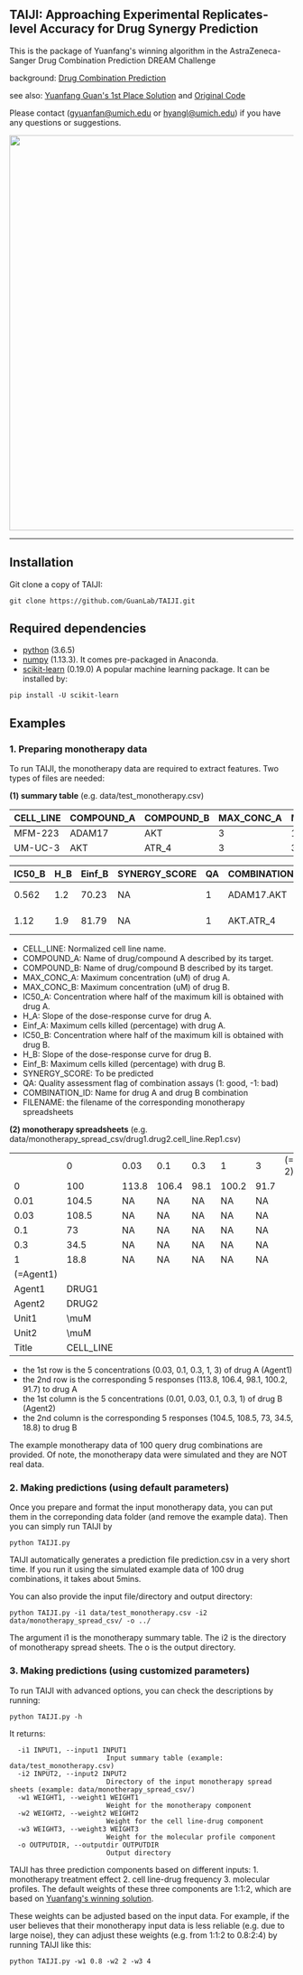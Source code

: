 ## TAIJI: Approaching Experimental Replicates-level Accuracy for Drug Synergy Prediction

This is the package of Yuanfang's winning algorithm in the AstraZeneca-Sanger Drug Combination Prediction DREAM Challenge

background: [Drug Combination Prediction](https://www.synapse.org/#!Synapse:syn4231880/wiki/)

see also: [Yuanfang Guan's 1st Place Solution](https://www.synapse.org/#!Synapse:syn5614689/wiki/396206) and [Original Code](https://www.synapse.org/#!Synapse:syn5614689/files/)

Please contact (gyuanfan@umich.edu or hyangl@umich.edu) if you have any questions or suggestions.

<p align="left">
<img src="https://github.com/Hongyang449/TAIJI/blob/master/figure/workflow.png" width="700">
</p>

---

## Installation
Git clone a copy of TAIJI:
```
git clone https://github.com/GuanLab/TAIJI.git
```
## Required dependencies

* [python](https://www.python.org) (3.6.5)
* [numpy](http://www.numpy.org/) (1.13.3). It comes pre-packaged in Anaconda.
* [scikit-learn](http://scikit-learn.org) (0.19.0) A popular machine learning package. It can be installed by:
```
pip install -U scikit-learn
```

## Examples

### 1. Preparing monotherapy data
To run TAIJI, the monotherapy data are required to extract features. Two types of files are needed: 

**(1) summary table** (e.g. data/test_monotherapy.csv)

| CELL_LINE | COMPOUND_A | COMPOUND_B | MAX_CONC_A | MAX_CONC_B | IC50_A | H_A | Einf_A |
| --------- | ---------- | ---------- | ---------- | ---------- | ------ | --- | ------ |
| MFM-223   | ADAM17     | AKT        | 3          | 1          | 0.226  | 1.9 | 17.47  |
| UM-UC-3   | AKT        | ATR_4      | 3          | 3          | 0.977  | 2.7 | 46.19  |

| IC50_B | H_B | Einf_B | SYNERGY_SCORE | QA | COMBINATION_ID | FILENAME                    |
| ------ | --- | ------ | ------------- | -- | -------------- | --------------------------- |
| 0.562  | 1.2 | 70.23  | NA            | 1  | ADAM17.AKT     | ADAM17.AKT.MFM-223.Rep1.csv |
| 1.12   | 1.9 | 81.79  | NA            | 1  | AKT.ATR_4      | AKT.ATR_4.UM-UC-3.Rep1.csv  |

* CELL_LINE: Normalized cell line name.
* COMPOUND_A: Name of drug/compound A described by its target.
* COMPOUND_B: Name of drug/compound B described by its target.
* MAX_CONC_A: Maximum concentration (uM) of drug A.
* MAX_CONC_B: Maximum concentration (uM) of drug B.
* IC50_A: Concentration where half of the maximum kill is obtained with drug A.
* H_A: Slope of the dose-response curve for drug A.
* Einf_A: Maximum cells killed (percentage) with drug A.
* IC50_B: Concentration where half of the maximum kill is obtained with drug B.
* H_B: Slope of the dose-response curve for drug B.
* Einf_B: Maximum cells killed (percentage) with drug B.
* SYNERGY_SCORE: To be predicted
* QA: Quality assessment flag of combination assays (1: good, -1: bad)
* COMBINATION_ID: Name for drug A and drug B combination
* FILENAME: the filename of the corresponding monotherapy spreadsheets

**(2) monotherapy spreadsheets** (e.g. data/monotherapy_spread_csv/drug1.drug2.cell_line.Rep1.csv)

|           |           |       |       |       |       |       |            |
| --------- | --------- | ----- | ----- | ----- | ----- | ----- | ---------- |
|           | 0         | 0.03  | 0.1   | 0.3   | 1     | 3     | (=Agent 2) |
| 0         | 100       | 113.8 | 106.4 | 98.1  | 100.2 | 91.7  |            |
| 0.01      | 104.5     | NA    | NA    | NA    | NA    | NA    |            |
| 0.03      | 108.5     | NA    | NA    | NA    | NA    | NA    |            |
| 0.1       | 73        | NA    | NA    | NA    | NA    | NA    |            |
| 0.3       | 34.5      | NA    | NA    | NA    | NA    | NA    |            |
| 1         | 18.8      | NA    | NA    | NA    | NA    | NA    |            |
| (=Agent1) |           |       |       |       |       |       |            | 
| Agent1    | DRUG1     |       |       |       |       |       |            |  
| Agent2    | DRUG2     |       |       |       |       |       |            |  
| Unit1     | \muM      |       |       |       |       |       |            | 
| Unit2     | \muM      |       |       |       |       |       |            | 
| Title     | CELL_LINE |       |       |       |       |       |            |   

* the 1st row is the 5 concentrations (0.03, 0.1, 0.3, 1, 3) of drug A (Agent1)
* the 2nd row is the corresponding 5 responses (113.8, 106.4, 98.1, 100.2, 91.7) to drug A
* the 1st column is the 5 concentrations (0.01, 0.03, 0.1, 0.3, 1) of drug B (Agent2)
* the 2nd column is the corresponding 5 responses (104.5, 108.5, 73, 34.5, 18.8) to drug B

The example monotherapy data of 100 query drug combinations are provided. Of note, the monotherapy data were simulated and they are NOT real data.

### 2. Making predictions (using default parameters)
Once you prepare and format the input monotherapy data, you can put them in the correponding data folder (and remove the example data). Then you can simply run TAIJI by
```
python TAIJI.py
```
TAIJI automatically generates a prediction file prediction.csv in a very short time. If you run it using the simulated example data of 100 drug combinations, it takes about 5mins.

You can also provide the input file/directory and output directory:
```
python TAIJI.py -i1 data/test_monotherapy.csv -i2 data/monotherapy_spread_csv/ -o ../
```
The argument i1 is the monotherapy summary table. The i2 is the directory of monotherapy spread sheets. The o is the output directory.

### 3. Making predictions (using customized parameters)
To run TAIJI with advanced options, you can check the descriptions by running:
```
python TAIJI.py -h
```
It returns:
```
  -i1 INPUT1, --input1 INPUT1
                        Input summary table (example: data/test_monotherapy.csv)
  -i2 INPUT2, --input2 INPUT2
                        Directory of the input monotherapy spread sheets (example: data/monotherapy_spread_csv/)
  -w1 WEIGHT1, --weight1 WEIGHT1
                        Weight for the monotherapy component
  -w2 WEIGHT2, --weight2 WEIGHT2
                        Weight for the cell line-drug component
  -w3 WEIGHT3, --weight3 WEIGHT3
                        Weight for the molecular profile component
  -o OUTPUTDIR, --outputdir OUTPUTDIR
                        Output directory
```
TAIJI has three prediction components based on different inputs: 1. monotherapy treatment effect 2. cell line-drug frequency 3. molecular profiles. The default weights of these three components are 1:1:2, which are based on [Yuanfang's winning solution](https://www.synapse.org/#!Synapse:syn5614689/wiki/396206).

These weights can be adjusted based on the input data. For example, if the user believes that their monotherapy input data is less reliable (e.g. due to large noise), they can adjust these weights (e.g. from 1:1:2 to 0.8:2:4) by running TAIJI like this:
```
python TAIJI.py -w1 0.8 -w2 2 -w3 4
```

